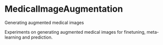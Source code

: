 # MedicalImageAugmentation

Generating augmented medical images

Experiments on generating augmented medical images for finetuning, meta-learning and prediction.